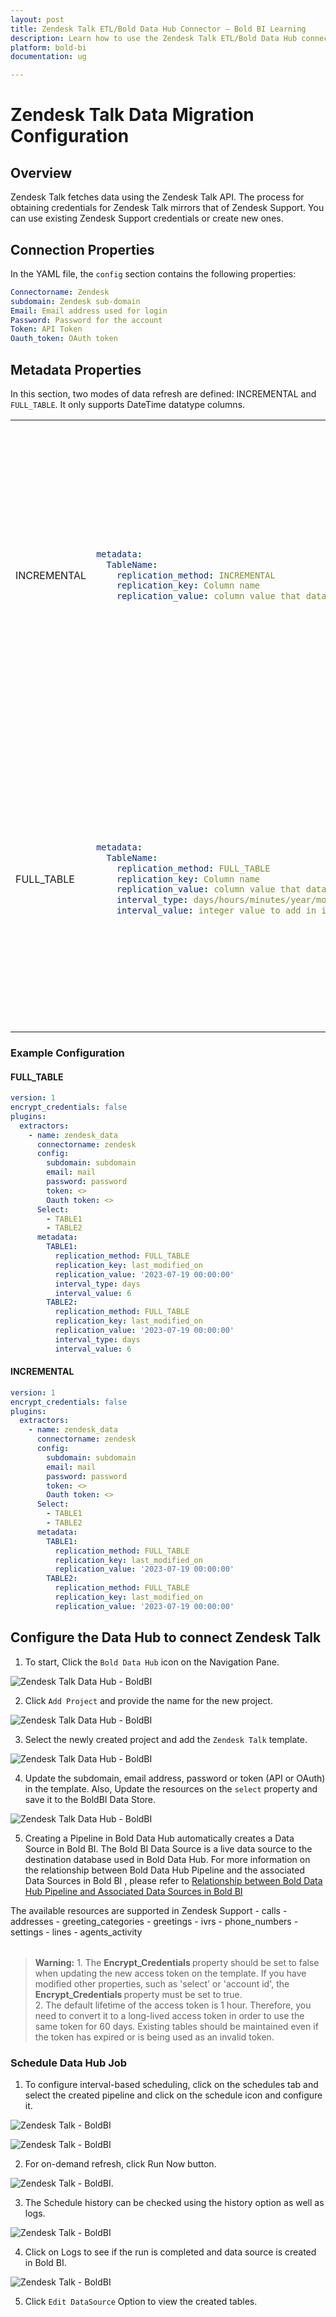 ```yaml
---
layout: post
title: Zendesk Talk ETL/Bold Data Hub Connector – Bold BI Learning
description: Learn how to use the Zendesk Talk ETL/Bold Data Hub connectors in Bold BI Enterprise Edition. Discover simple steps to integrate data smoothly and make the most of your analytics.
platform: bold-bi
documentation: ug

---
```


# Zendesk Talk Data Migration Configuration

## Overview
Zendesk Talk fetches data using the Zendesk Talk API. The process for obtaining credentials for Zendesk Talk mirrors that of Zendesk Support. You can use existing Zendesk Support credentials or create new ones.

## Connection Properties
In the YAML file, the `config` section contains the following properties:
```yaml
Connectorname: Zendesk
subdomain: Zendesk sub-domain
Email: Email address used for login
Password: Password for the account
Token: API Token
Oauth_token: OAuth token
```
## Metadata Properties
In this section, two modes of data refresh are defined: INCREMENTAL and ``FULL_TABLE``. It only supports DateTime datatype columns.

<table>
    <tr>
        <td></td>
        <td></td>
        <td></td>
    </tr>
    <tr>
        <td>INCREMENTAL</td>
        <td>

```yaml
metadata:
  TableName:
    replication_method: INCREMENTAL
    replication_key: Column name
    replication_value: column value that data starts from
```
</td>
        <td>This mode retrieves data from the date column specified in the replication key starting from the designated start date in the replication value. Once scheduled, the replication value is automatically updated based on the imported data.</td>
    </tr>
    <tr>
        <td>FULL_TABLE</td>
        <td>

```yaml
metadata:
  TableName:
    replication_method: FULL_TABLE
    replication_key: Column name
    replication_value: column value that data starts from
    interval_type: days/hours/minutes/year/month
    interval_value: integer value to add in interval type
```
</td>
        <td>This mode retrieves data from the date column specified in the replication key starting from the specified start date in the replication value. Once scheduled, the replication value is automatically updated from the imported data.</td>
    </tr>
</table>

### Example Configuration

#### FULL_TABLE

```YAML
version: 1
encrypt_credentials: false
plugins:
  extractors:
    - name: zendesk_data
      connectorname: zendesk
      config:
        subdomain: subdomain
        email: mail
        password: password
        token: <>
        Oauth token: <>
      Select:
        - TABLE1
        - TABLE2
      metadata:
        TABLE1:
          replication_method: FULL_TABLE
          replication_key: last_modified_on
          replication_value: '2023-07-19 00:00:00'
          interval_type: days
          interval_value: 6
        TABLE2:
          replication_method: FULL_TABLE
          replication_key: last_modified_on
          replication_value: '2023-07-19 00:00:00'
          interval_type: days
          interval_value: 6

```
#### INCREMENTAL
```YAML
version: 1
encrypt_credentials: false
plugins:
  extractors:
    - name: zendesk_data
      connectorname: zendesk
      config:
        subdomain: subdomain
        email: mail
        password: password
        token: <>
        Oauth token: <>
      Select:
        - TABLE1
        - TABLE2
      metadata:
        TABLE1:
          replication_method: FULL_TABLE
          replication_key: last_modified_on
          replication_value: '2023-07-19 00:00:00'
        TABLE2:
          replication_method: FULL_TABLE
          replication_key: last_modified_on
          replication_value: '2023-07-19 00:00:00'

```

## Configure the Data Hub to connect Zendesk Talk

  1. To start, Click the `Bold Data Hub` icon on the Navigation Pane.

  ![Zendesk Talk Data Hub - BoldBI](/static/assets/working-with-etl/images/boldbi_panel.png#max-width=100%)

  2. Click `Add Project` and provide the name for the new project.
  
   ![Zendesk Talk Data Hub - BoldBI](/static/assets/working-with-etl/images/addpipeline.png#max-width=100%)
  
  3. Select the newly created project and add the `Zendesk Talk` template.

  ![Zendesk Talk Data Hub - BoldBI](/static/assets/working-with-etl/images/talk_addtemplate.png#max-width=100%)
  
  4. Update the subdomain, email address, password or token (API or OAuth) in the template. Also, Update the resources on the `select` property and save it to the BoldBI Data Store.

  ![Zendesk Talk Data Hub - BoldBI](/static/assets/working-with-etl/images/talk_yaml.png#max-width=100%)
  
  5. Creating a Pipeline in Bold Data Hub automatically creates a Data Source in Bold BI. The Bold BI Data Source is a live data source to the destination database used in Bold Data Hub. For more information on the relationship between Bold Data Hub Pipeline and the associated Data Sources in Bold BI , please refer to [Relationship between Bold Data Hub Pipeline and Associated Data Sources in Bold BI](https://help.boldbi.com/working-with-data-sources/working-with-bold-data-hub/relationship-between-bold-data-hub-pipeline-and-associated-data-sources-in-boldbi/)

<table>
<tr>
The available resources are supported in Zendesk Support 
- calls 
- addresses 
- greeting_categories 
- greetings 
- ivrs
- phone_numbers
- settings
- lines
- agents_activity 
</tr>
</table>

>**Warning:**
    1. The <b> Encrypt_Credentials </b> property should be set to false when updating the new access token on the template. If you have modified other properties, such as 'select' or 'account id', the <b> Encrypt_Credentials </b> property must be set to true.  
    2. The default lifetime of the access token is 1 hour. Therefore, you need to convert it to a long-lived access token in order to use the same token for 60 days. Existing tables should be maintained even if the token has expired or is being used as an invalid token. 

### Schedule Data Hub Job

1. To configure interval-based scheduling, click on the schedules tab and select the created pipeline and click on the schedule icon and configure it.

![Zendesk Talk - BoldBI](/static/assets/working-with-etl/images/schedule_schedules.png#max-width=100%)

![Zendesk Talk - BoldBI](/static/assets/working-with-etl/images/schedule_scheduledialog.png#max-width=100%)

2. For on-demand refresh, click Run Now button.

![Zendesk Talk - BoldBI](/static/assets/working-with-etl/images/schedule_runnow.png#max-width=100%).

3. The Schedule history can be checked using the history option as well as logs.

![Zendesk Talk - BoldBI](/static/assets/working-with-etl/images/schedule_history.png#max-width=100%)

4. Click on Logs to see if the run is completed and data source is created in Bold BI. 

![Zendesk Talk - BoldBI](/static/assets/working-with-etl/images/pipeline_DsCreated.png#max-width=100%)

5. Click `Edit DataSource` Option to view the created tables.
